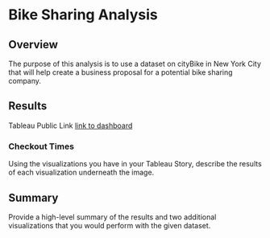 # Bike Sharing Analysis

## Overview
The purpose of this analysis is to use a dataset on cityBike in New York City that will help create a business proposal for a potential bike sharing company.

## Results
Tableau Public Link
[link to dashboard](https://public.tableau.com/app/profile/jordan.pelletier1563/viz/BikesharingAnalysisResults/BikesharingAnalysis?publish=yes)

### Checkout Times

Using the visualizations you have in your Tableau Story, describe the results of each visualization underneath the image.

## Summary
Provide a high-level summary of the results and two additional visualizations that you would perform with the given dataset.
